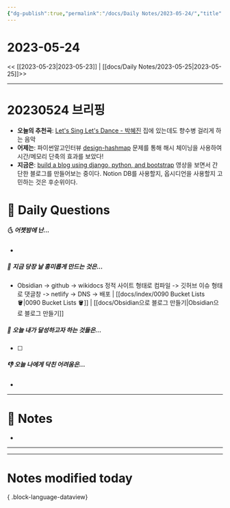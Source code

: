 ```yaml
---
{"dg-publish":true,"permalink":"/docs/Daily Notes/2023-05-24/","title":"2023-05-24","tags":[" DailyNote "]}
---
```



# 2023-05-24

<< [[2023-05-23\|2023-05-23]] | [[docs/Daily Notes/2023-05-25\|2023-05-25]]>>

---

# 20230524 브리핑

- **오늘의 추천곡**: [Let's Sing Let's Dance - 박혜진](https://youtu.be/wuGg-jHXkps) 집에 있는데도 향수병 걸리게 하는 음악
- **어제는**: 파이썬알고인터뷰 [design-hashmap](https://leetcode.com/problems/design-hashmap) 문제를 통해 해시 체이닝을 사용하여 시간/메모리 단축의 효과를 보았다!
- **지금은**: [build a blog using django, python, and bootstrap](https://youtu.be/sMqDJovFO-Y) 영상을 보면서 간단한 블로그를 만들어보는 중이다. Notion DB를 사용할지, 옵시디언을 사용할지 고민하는 것은 후순위이다.

# 📅 Daily Questions

##### 🌜 어젯밤에 난...

- 

##### 🙌 지금 당장 날 흥미롭게 만드는 것은...

- Obsidian -> github -> wikidocs 정적 사이트 형태로 컴파일  -> 깃허브 이슈 형태로 댓글창  -> netlify -> DNS -> 배포 | [[docs/index/0090 Bucket Lists 🪣\|0090 Bucket Lists 🪣]] | [[docs/Obsidian으로 블로그 만들기\|Obsidian으로 블로그 만들기]]

##### 🚀 오늘 내가 달성하고자 하는 것들은...

- [ ] 

##### 👎 오늘 나에게 닥친 어려움은...

- 

---

# 📝 Notes

- 

___



---

# Notes modified today


{ .block-language-dataview}

